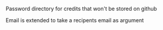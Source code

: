 Password directory for credits that won't be stored on github

Email is extended to take a recipents email as argument